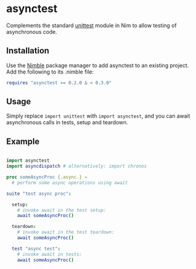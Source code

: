 asynctest
=========

Complements the standard [unittest][1] module in Nim to allow testing of
asynchronous code.

Installation
------------

Use the [Nimble][2] package manager to add asynctest to an existing project.
Add the following to its .nimble file:

```nim
requires "asynctest >= 0.2.0 & < 0.3.0"
```

Usage
-----

Simply replace `import unittest` with `import asynctest`, and you can await
asynchronous calls in tests, setup and teardown.

Example
-------

```nim

import asynctest
import asyncdispatch # alternatively: import chronos

proc someAsyncProc {.async.} =
  # perform some async operations using await

suite "test async proc":

  setup:
    # invoke await in the test setup:
    await someAsyncProc()

  teardown:
    # invoke await in the test teardown:
    await someAsyncProc()

  test "async test":
    # invoke await in tests:
    await someAsyncProc()

```

[1]: https://nim-lang.org/docs/unittest.html
[2]: https://github.com/nim-lang/nimble
